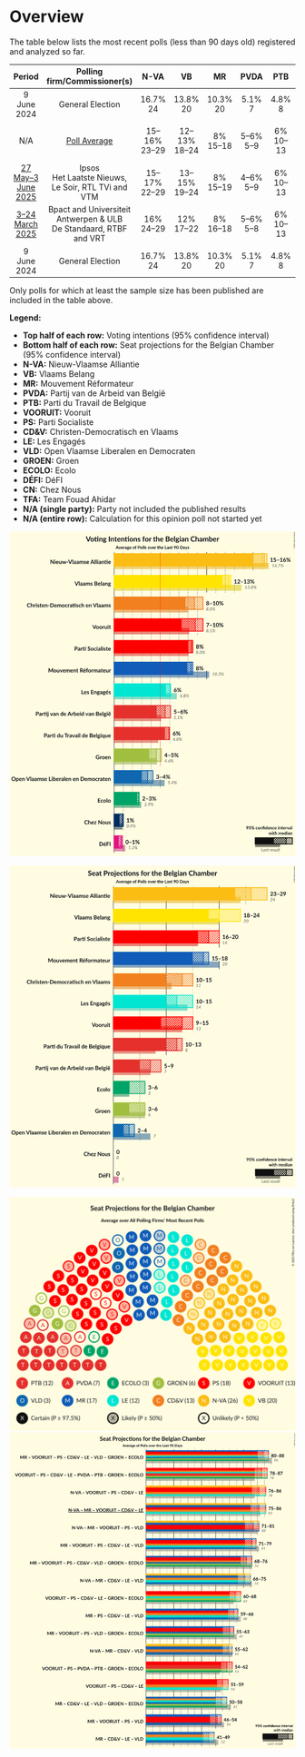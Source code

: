 # Overview

The table below lists the most recent polls (less than 90 days old) registered and analyzed so far.

| Period     | Polling firm/Commissioner(s) | N-VA | VB | MR | PVDA | PTB | VOORUIT | PS | CD&V | LE | VLD | GROEN | ECOLO | DÉFI | CN | TFA |
|:----------:|:----------------------------:|:--:|:--:|:--:|:--:|:--:|:--:|:--:|:--:|:--:|:--:|:--:|:--:|:--:|:--:|:--:|
| 9 June 2024 | General Election | 16.7% <br> 24 | 13.8% <br> 20 | 10.3% <br> 20 | 5.1% <br> 7 | 4.8% <br> 8 | 8.1% <br> 13 | 8.0% <br> 16 | 8.0% <br> 11 | 6.8% <br> 14 | 5.4% <br> 7 | 4.6% <br> 6 | 2.9% <br> 3 | 1.2% <br> 1 | 0.9% <br> 0 | 0.4% <br> 0 |
| N/A | [Poll Average](average.html) | 15–16% <br> 23–29 | 12–13% <br> 18–24 | 8% <br> 15–18 | 5–6% <br> 5–9 | 6% <br> 10–13 | 7–10% <br> 9–15 | 8% <br> 16–20 | 8–10% <br> 10–15 | 6% <br> 10–15 | 3–4% <br> 2–4 | 4–5% <br> 3–6 | 2–3% <br> 3–6 | 0–1% <br> 0 | 1% <br> 0 | N/A <br> N/A |
| [27 May–3 June 2025](2025-06-03-Ipsos.html) | Ipsos <br> Het Laatste Nieuws, Le Soir, RTL TVi and VTM | 15–17% <br> 22–29 | 13–15% <br> 19–24 | 8% <br> 15–19 | 4–6% <br> 5–9 | 6% <br> 10–13 | 7–9% <br> 9–14 | 8–9% <br> 16–20 | 8–10% <br> 10–15 | 6% <br> 10–14 | 3–4% <br> 2–6 | 4–5% <br> 3–6 | 3% <br> 2–7 | 0–1% <br> 0 | 1% <br> 0 | N/A <br> N/A |
| [3–24 March 2025](2025-03-24-BpactandUniversiteitAntwerpenULB.html) | Bpact and Universiteit Antwerpen & ULB <br> De Standaard, RTBF and VRT | 16% <br> 24–29 | 12% <br> 17–22 | 8% <br> 16–18 | 5–6% <br> 5–8 | 6% <br> 10–13 | 8–10% <br> 12–15 | 8% <br> 16–19 | 8–9% <br> 10–14 | 6% <br> 11–15 | 3–4% <br> 2–4 | 4–5% <br> 4–6 | 2–3% <br> 3–4 | 1% <br> 0 | 1% <br> 0 | N/A <br> N/A |
| 9 June 2024 | General Election | 16.7% <br> 24 | 13.8% <br> 20 | 10.3% <br> 20 | 5.1% <br> 7 | 4.8% <br> 8 | 8.1% <br> 13 | 8.0% <br> 16 | 8.0% <br> 11 | 6.8% <br> 14 | 5.4% <br> 7 | 4.6% <br> 6 | 2.9% <br> 3 | 1.2% <br> 1 | 0.9% <br> 0 | 0.4% <br> 0 |

Only polls for which at least the sample size has been published are included in the table above.

**Legend:**
+ **Top half of each row:** Voting intentions (95% confidence interval)
+ **Bottom half of each row:** Seat projections for the Belgian Chamber (95% confidence interval)
+ **N-VA:** Nieuw-Vlaamse Alliantie
+ **VB:** Vlaams Belang
+ **MR:** Mouvement Réformateur
+ **PVDA:** Partij van de Arbeid van België
+ **PTB:** Parti du Travail de Belgique
+ **VOORUIT:** Vooruit
+ **PS:** Parti Socialiste
+ **CD&V:** Christen-Democratisch en Vlaams
+ **LE:** Les Engagés
+ **VLD:** Open Vlaamse Liberalen en Democraten
+ **GROEN:** Groen
+ **ECOLO:** Ecolo
+ **DÉFI:** DéFI
+ **CN:** Chez Nous
+ **TFA:** Team Fouad Ahidar
+ **N/A (single party):** Party not included the published results
+ **N/A (entire row):** Calculation for this opinion poll not started yet


![Graph with voting intentions not yet produced](average.png "Voting Intentions")

![Graph with seats not yet produced](average-seats.png "Seats")

![Graph with seating plan not yet produced](average-seating-plan.png "Seating Plan")
![Graph with coalitions seats not yet produced](average-coalitions-seats.png "Coalitions Seats")
